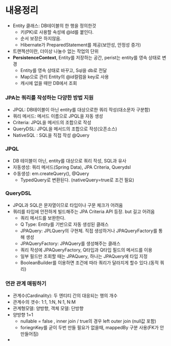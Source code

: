 # 내용정리
- Entity 클래스: DB테이블의 한 행을 정의한것
  - 키(PK)로 사용할 속성에 @Id를 붙인다.
  - 순서 보장은 하지않음.
  - Hibernate가 PreparedStatement를 제공(보안성, 안정성 증가)
- 트랜젝션이란, 더이상 나눌수 없는 작업의 단위
- **PersistenceContext**, Entity를 저장하는 공간, perist는 entity를 영속 상태로 변경
  - Entity를 영속 상태로 바꾸고, Sql을 db로 전달
  - Map으로 관리 Entity의 @id컬럼을 key로 사용
  - 캐시에 없을 때만 DB에서 조회

### JPA는 쿼리를 작성하는 다양한 방법 지원
- JPQL: DB테이블이 아닌 entity를 대상으로한 쿼리 작성(대소문자 구분함)
- 쿼리 메서드: 메서드 이름으로 JPQL을 자동 생성
- Criteria: JPQL을 메서드의 조합으로 작성
- QueryDSL: JPQL을 메서드의 조합으로 작성(오픈소스)
- NativeSQL : SQL을 직접 작성 @Query

### JPQL
- DB 테이블이 아닌, entity를 대상으로 쿼리 작성, SQL과 유사
- 자동생성: 쿼리 메서드(Spring Data), JPA Criteria, Querydsl
- 수동생성: em.createQuery(), @Query 
  - TypedQuery로 변환된다. (nativeQuery=true로 조건 필요)

### QueryDSL
- JPQL과 SQL은 문자열이므로 타입이나 구문 체크가 어려움
- 쿼리를 타입에 안전하게 빌드해주는 JPA Criteria API 등장. but 길고 어려움
  - 쿼리 메서드를 보완한다.
  - Q Type: Entity를 기반으로 자동 생성된 클래스
  - JPAQuery: JPLQuery의 구현체. 직접 생성하거나 JPAQueryFactory를 통해 생성
  - JPAQueryFactory: JPAQuery를 생성해주는 클래스
  - 쿼리 작성에 JPAQueryFactory, Q타입과 Q타입 필드의 메서드를 이용
  - 일부 필드만 조회할 때는 JPAQuery<Tuple>, 하나는 JPAQuery<T>에 타입 지정
  - BooleanBuilder를 이용하면 조건에 따라 쿼리가 달라지게 할수 있다.(동적 쿼리)
 
### 연관 관계 매핑하기
- 관계수(Cardinality): 두 엔티티 간의 대응되는 행의 개수
- 관계수의 갯수: 1:1, 1:N, N:1, N:M
- 관계형모델: 양방향, 객체 모델: 단방향
- 양방향 1=1
  - nullable = false , inner join / true의 경우 left outer join (null값 포함) 
  - foriegnKey를 굳이 두번 만들 필요가 없을때, mappedBy 구분 사용(FK가 안만들어짐)
- 
